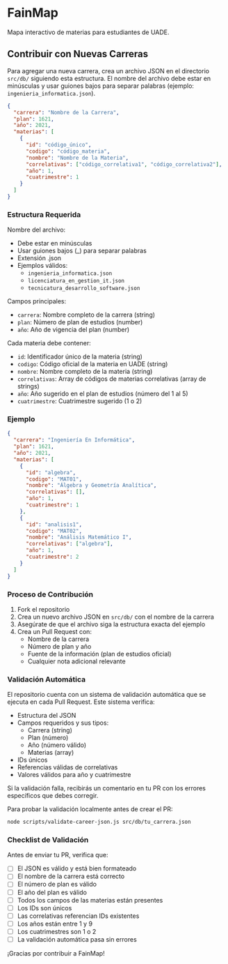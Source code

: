 # FainMap

Mapa interactivo de materias para estudiantes de UADE.

## Contribuir con Nuevas Carreras

Para agregar una nueva carrera, crea un archivo JSON en el directorio `src/db/` siguiendo esta estructura. El nombre del archivo debe estar en minúsculas y usar guiones bajos para separar palabras (ejemplo: `ingenieria_informatica.json`).

```json
{
  "carrera": "Nombre de la Carrera",
  "plan": 1621,
  "año": 2021,
  "materias": [
    {
      "id": "código_único",
      "codigo": "código_materia",
      "nombre": "Nombre de la Materia",
      "correlativas": ["código_correlativa1", "código_correlativa2"],
      "año": 1,
      "cuatrimestre": 1
    }
  ]
}
```

### Estructura Requerida

Nombre del archivo:
- Debe estar en minúsculas
- Usar guiones bajos (_) para separar palabras
- Extensión .json
- Ejemplos válidos:
  - `ingenieria_informatica.json`
  - `licenciatura_en_gestion_it.json`
  - `tecnicatura_desarrollo_software.json`

Campos principales:
- `carrera`: Nombre completo de la carrera (string)
- `plan`: Número de plan de estudios (number)
- `año`: Año de vigencia del plan (number)

Cada materia debe contener:
- `id`: Identificador único de la materia (string)
- `codigo`: Código oficial de la materia en UADE (string)
- `nombre`: Nombre completo de la materia (string)
- `correlativas`: Array de códigos de materias correlativas (array de strings)
- `año`: Año sugerido en el plan de estudios (número del 1 al 5)
- `cuatrimestre`: Cuatrimestre sugerido (1 o 2)

### Ejemplo

```json
{
  "carrera": "Ingeniería En Informática",
  "plan": 1621,
  "año": 2021,
  "materias": [
    {
      "id": "algebra",
      "codigo": "MAT01",
      "nombre": "Álgebra y Geometría Analítica",
      "correlativas": [],
      "año": 1,
      "cuatrimestre": 1
    },
    {
      "id": "analisis1",
      "codigo": "MAT02",
      "nombre": "Análisis Matemático I",
      "correlativas": ["algebra"],
      "año": 1,
      "cuatrimestre": 2
    }
  ]
}
```

### Proceso de Contribución

1. Fork el repositorio
2. Crea un nuevo archivo JSON en `src/db/` con el nombre de la carrera
3. Asegúrate de que el archivo siga la estructura exacta del ejemplo
4. Crea un Pull Request con:
   - Nombre de la carrera
   - Número de plan y año
   - Fuente de la información (plan de estudios oficial)
   - Cualquier nota adicional relevante

### Validación Automática

El repositorio cuenta con un sistema de validación automática que se ejecuta en cada Pull Request. Este sistema verifica:

- Estructura del JSON
- Campos requeridos y sus tipos:
  - Carrera (string)
  - Plan (número)
  - Año (número válido)
  - Materias (array)
- IDs únicos
- Referencias válidas de correlativas
- Valores válidos para año y cuatrimestre

Si la validación falla, recibirás un comentario en tu PR con los errores específicos que debes corregir.

Para probar la validación localmente antes de crear el PR:

```bash
node scripts/validate-career-json.js src/db/tu_carrera.json
```

### Checklist de Validación

Antes de enviar tu PR, verifica que:
- [ ] El JSON es válido y está bien formateado
- [ ] El nombre de la carrera está correcto
- [ ] El número de plan es válido
- [ ] El año del plan es válido
- [ ] Todos los campos de las materias están presentes
- [ ] Los IDs son únicos
- [ ] Las correlativas referencian IDs existentes
- [ ] Los años están entre 1 y 9
- [ ] Los cuatrimestres son 1 o 2
- [ ] La validación automática pasa sin errores

¡Gracias por contribuir a FainMap!
